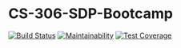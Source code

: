 # CS-306-SDP-Bootcamp
[![Build Status](https://travis-ci.org/Anthony-Iozzia/CS-306-SDP-Bootcamp.svg?branch=master)](https://travis-ci.org/Anthony-Iozzia/CS-306-SDP-Bootcamp)
[![Maintainability](https://api.codeclimate.com/v1/badges/f1520cd2ccf7f344ef19/maintainability)](https://codeclimate.com/github/Anthony-Iozzia/CS-306-SDP-Bootcamp/maintainability)
[![Test Coverage](https://api.codeclimate.com/v1/badges/f1520cd2ccf7f344ef19/test_coverage)](https://codeclimate.com/github/Anthony-Iozzia/CS-306-SDP-Bootcamp/test_coverage)
